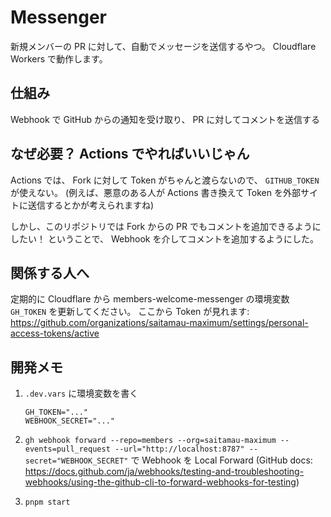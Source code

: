 # Messenger

新規メンバーの PR に対して、自動でメッセージを送信するやつ。
Cloudflare Workers で動作します。

## 仕組み

Webhook で GitHub からの通知を受け取り、 PR に対してコメントを送信する

## なぜ必要？ Actions でやればいいじゃん

Actions では、 Fork に対して Token がちゃんと渡らないので、 `GITHUB_TOKEN` が使えない。
(例えば、悪意のある人が Actions 書き換えて Token を外部サイトに送信するとかが考えられますね)

しかし、このリポジトリでは Fork からの PR でもコメントを追加できるようにしたい！
ということで、 Webhook を介してコメントを追加するようにした。

## 関係する人へ

定期的に Cloudflare から members-welcome-messenger の環境変数 `GH_TOKEN` を更新してください。
ここから Token が見れます: <https://github.com/organizations/saitamau-maximum/settings/personal-access-tokens/active>

## 開発メモ

1. `.dev.vars` に環境変数を書く

   ```
   GH_TOKEN="..."
   WEBHOOK_SECRET="..."
   ```

2. `gh webhook forward --repo=members --org=saitamau-maximum --events=pull_request --url="http://localhost:8787" --secret="WEBHOOK_SECRET"` で Webhook を Local Forward
   (GitHub docs: <https://docs.github.com/ja/webhooks/testing-and-troubleshooting-webhooks/using-the-github-cli-to-forward-webhooks-for-testing>)
3. `pnpm start`
